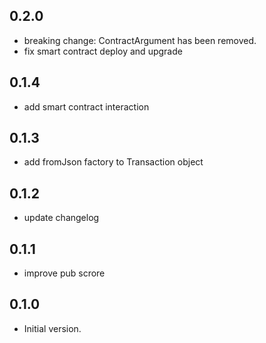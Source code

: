 ## 0.2.0

- breaking change: ContractArgument has been removed.
- fix smart contract deploy and upgrade


## 0.1.4
- add smart contract interaction

## 0.1.3
- add fromJson factory to Transaction object

## 0.1.2
- update changelog

## 0.1.1
- improve pub scrore

## 0.1.0

- Initial version.
